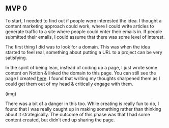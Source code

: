## MVP 0

To start, I needed to find out if people were interested the idea. I thought a content marketing approach could work, where I could write articles to generate traffic to a site where people could enter their emails in. If people submitted their emails, I could assume that there was some level of interest.

The first thing I did was to look for a domain. This was when the idea started to feel real, something about putting a URL to a project can be very satisfying. 

In the spirit of being lean, instead of coding up a page, I just wrote some content on Notion & linked the domain to this page. You can still see the page I created [here](https://www.notion.so/idam/folio-camp-b64298f3a7ac43b1b6394a46e37fb9ef). I found that writing my thoughts sharpened them as I could get them out of my head & critically engage with them.

(img)

There was a bit of a danger in this too. While creating is really fun to do, I found that I was really caught up in making something rather than thinking about it strategically. The outcome of this phase was that I had some content created, but didn’t end up sharing the page.